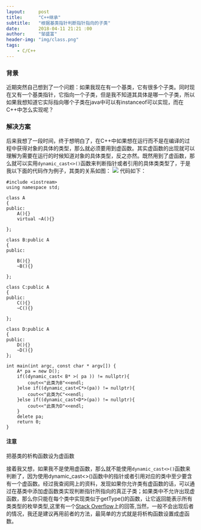 ```yaml
---
layout:     post
title:      "C++继承"
subtitle:   "根据基类指针判断指针指向的子类"
date:       2018-04-11 21:21 :00
author:     "邹盛富"
header-img: "img/class.png"
tags:
    - C/C++
---
```


### 背景
近期突然自己想到了一个问题：如果我现在有一个基类，它有很多个子类。同时现在又有一个基类指针，它指向一个子类，但是我不知道其具体是哪一个子类，所以如果我想知道它实际指向哪个子类在java中可以有instanceof可以实现，而在C++中怎么实现呢？

### 解决方案
后来我想了一段时间，终于想明白了，在C++中如果想在运行而不是在编译的过程中获得对象的具体的类型，那么就必须要用到虚函数。其实虚函数的出现就可以理解为需要在运行的时候知道对象的具体类型，反之亦然。既然用到了虚函数，那么就可以实用`dynamic_cast<>()`函数来判断指针或者引用的具体类类型了，于是我以下面的代码作为例子，其类的关系如图：
![](http://res.cloudinary.com/bytedance14/image/upload/v1523453483/blog/class.png)
代码如下：
```
#include <iostream>  
using namespace std;  

class A  
{  
public:  
    A(){}  
    virtual ~A(){}  

};  

class B:public A  
{  
public:  

    B(){}  
    ~B(){}  

};  

class C:public A  
{  
public:  
    C(){}  
    ~C(){}  

};  

class D:public A  
{  
public:  
    D(){}  
    ~D(){}  
};  

int main(int argc, const char * argv[]) {  
    A* pa = new D();  
    if((dynamic_cast< B* >( pa )) != nullptr){  
        cout<<"此类为B"<<endl;  
    }else if((dynamic_cast<C*>(pa)) != nullptr){  
        cout<<"此类为C"<<endl;  
    }else if((dynamic_cast<D*>(pa)) != nullptr){  
        cout<<"此类为D"<<endl;  
    }  
    delete pa;  
    return 0;  
}
```
#### 注意
把基类的析构函数设为虚函数

接着我又想，如果我不是使用虚函数，那么就不能使用`dynamic_cast<>()`函数来判断了，因为使用dynamic_cast<>()函数中的指针或者引用对应的类中至少要含有一个虚函数。经过我查阅网上的资料，发现如果你允许类有虚函数的话，可以通过在基类中添加虚函数类实现判断指针所指向的真正子类；如果类中不允许出现虚函数，那么你只能在每个类中实现类似于getType()的函数，让它返回能表示所有类类型的枚举类型,这里有一个[Stack Overflow](https://stackoverflow.com/questions/500493/c-equivalent-of-instanceof)上的回答,当然，一般不会出现后者的情况，我还是建议再用前者的方法，最简单的方式就是将析构函数设置成虚函数。
